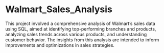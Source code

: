 # Walmart_Sales_Analysis
This project involved a comprehensive analysis of Walmart’s sales data using SQL, aimed at identifying top-performing branches and products, analyzing sales trends across various products, and understanding customer behavior. The insights from this analysis are intended to inform improvements and optimizations in sales strategies.
